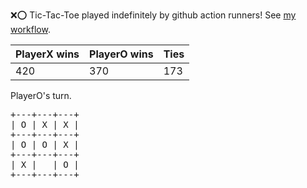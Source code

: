 :x::o: Tic-Tac-Toe played indefinitely by github action runners! See [my workflow](.github/workflows/play.yaml).

|PlayerX wins|PlayerO wins|Ties|
|-|-|-|
|420|370|173|

PlayerO's turn.

<pre>
+---+---+---+
| O | X | X |
+---+---+---+
| O | O | X |
+---+---+---+
| X |   | O |
+---+---+---+
</pre>